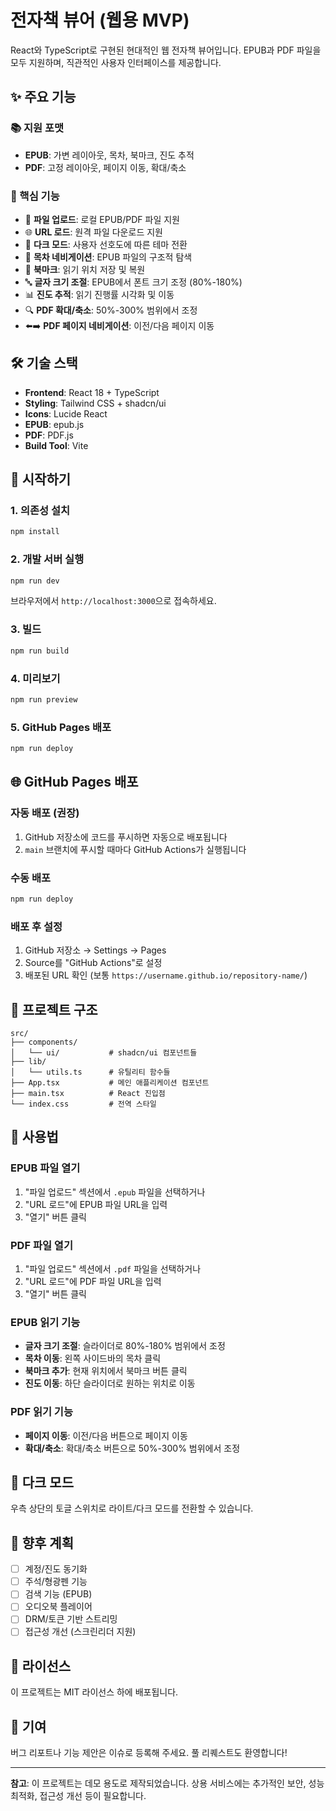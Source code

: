 # 전자책 뷰어 (웹용 MVP)

React와 TypeScript로 구현된 현대적인 웹 전자책 뷰어입니다. EPUB과 PDF 파일을 모두 지원하며, 직관적인 사용자 인터페이스를 제공합니다.

## ✨ 주요 기능

### 📚 지원 포맷
- **EPUB**: 가변 레이아웃, 목차, 북마크, 진도 추적
- **PDF**: 고정 레이아웃, 페이지 이동, 확대/축소

### 🚀 핵심 기능
- 📁 **파일 업로드**: 로컬 EPUB/PDF 파일 지원
- 🌐 **URL 로드**: 원격 파일 다운로드 지원
- 🌙 **다크 모드**: 사용자 선호도에 따른 테마 전환
- 📖 **목차 네비게이션**: EPUB 파일의 구조적 탐색
- 🔖 **북마크**: 읽기 위치 저장 및 복원
- 🔤 **글자 크기 조절**: EPUB에서 폰트 크기 조정 (80%-180%)
- 📊 **진도 추적**: 읽기 진행률 시각화 및 이동
- 🔍 **PDF 확대/축소**: 50%-300% 범위에서 조정
- ⬅️➡️ **PDF 페이지 네비게이션**: 이전/다음 페이지 이동

## 🛠️ 기술 스택

- **Frontend**: React 18 + TypeScript
- **Styling**: Tailwind CSS + shadcn/ui
- **Icons**: Lucide React
- **EPUB**: epub.js
- **PDF**: PDF.js
- **Build Tool**: Vite

## 🚀 시작하기

### 1. 의존성 설치
```bash
npm install
```

### 2. 개발 서버 실행
```bash
npm run dev
```

브라우저에서 `http://localhost:3000`으로 접속하세요.

### 3. 빌드
```bash
npm run build
```

### 4. 미리보기
```bash
npm run preview
```

### 5. GitHub Pages 배포
```bash
npm run deploy
```

## 🌐 GitHub Pages 배포

### 자동 배포 (권장)
1. GitHub 저장소에 코드를 푸시하면 자동으로 배포됩니다
2. `main` 브랜치에 푸시할 때마다 GitHub Actions가 실행됩니다

### 수동 배포
```bash
npm run deploy
```

### 배포 후 설정
1. GitHub 저장소 → Settings → Pages
2. Source를 "GitHub Actions"로 설정
3. 배포된 URL 확인 (보통 `https://username.github.io/repository-name/`)

## 📁 프로젝트 구조

```
src/
├── components/
│   └── ui/           # shadcn/ui 컴포넌트들
├── lib/
│   └── utils.ts      # 유틸리티 함수들
├── App.tsx           # 메인 애플리케이션 컴포넌트
├── main.tsx          # React 진입점
└── index.css         # 전역 스타일
```

## 🎯 사용법

### EPUB 파일 열기
1. "파일 업로드" 섹션에서 `.epub` 파일을 선택하거나
2. "URL 로드"에 EPUB 파일 URL을 입력
3. "열기" 버튼 클릭

### PDF 파일 열기
1. "파일 업로드" 섹션에서 `.pdf` 파일을 선택하거나
2. "URL 로드"에 PDF 파일 URL을 입력
3. "열기" 버튼 클릭

### EPUB 읽기 기능
- **글자 크기 조절**: 슬라이더로 80%-180% 범위에서 조정
- **목차 이동**: 왼쪽 사이드바의 목차 클릭
- **북마크 추가**: 현재 위치에서 북마크 버튼 클릭
- **진도 이동**: 하단 슬라이더로 원하는 위치로 이동

### PDF 읽기 기능
- **페이지 이동**: 이전/다음 버튼으로 페이지 이동
- **확대/축소**: 확대/축소 버튼으로 50%-300% 범위에서 조정

## 🌙 다크 모드

우측 상단의 토글 스위치로 라이트/다크 모드를 전환할 수 있습니다.

## 🔮 향후 계획

- [ ] 계정/진도 동기화
- [ ] 주석/형광펜 기능
- [ ] 검색 기능 (EPUB)
- [ ] 오디오북 플레이어
- [ ] DRM/토큰 기반 스트리밍
- [ ] 접근성 개선 (스크린리더 지원)

## 📝 라이선스

이 프로젝트는 MIT 라이선스 하에 배포됩니다.

## 🤝 기여

버그 리포트나 기능 제안은 이슈로 등록해 주세요. 풀 리퀘스트도 환영합니다!

---

**참고**: 이 프로젝트는 데모 용도로 제작되었습니다. 상용 서비스에는 추가적인 보안, 성능 최적화, 접근성 개선 등이 필요합니다.
